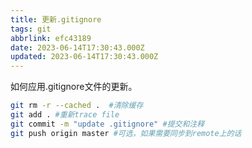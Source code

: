 ```yaml
---
title: 更新.gitignore
tags: git
abbrlink: efc43189
date: 2023-06-14T17:30:43.000Z
updated: 2023-06-14T17:30:43.000Z
---
```


如何应用.gitignore文件的更新。

```bash
git rm -r --cached .  #清除缓存
git add . #重新trace file
git commit -m "update .gitignore" #提交和注释
git push origin master #可选，如果需要同步到remote上的话
```
